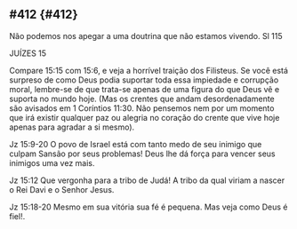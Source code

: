 ## #412 {#412}

Não podemos nos apegar a uma doutrina que não estamos vivendo. Sl 115

JUÍZES 15

Compare 15:15 com 15:6, e veja a horrível traição dos Filisteus. Se você está surpreso de como Deus podia suportar toda essa impiedade e corrupção moral, lembre-se de que trata-se apenas de uma figura do que Deus vê e suporta no mundo hoje. (Mas os crentes que andam desordenadamente são avisados em 1 Coríntios 11:30\. Não pensemos nem por um momento que irá existir qualquer paz ou alegria no coração do crente que vive hoje apenas para agradar a si mesmo).

Jz 15:9-20 O povo de Israel está com tanto medo de seu inimigo que culpam Sansão por seus problemas! Deus lhe dá força para vencer seus inimigos uma vez mais.

Jz 15:12 Que vergonha para a tribo de Judá! A tribo da qual viriam a nascer o Rei Davi e o Senhor Jesus.

Jz 15:18-20 Mesmo em sua vitória sua fé é pequena. Mas veja como Deus é fiel!.